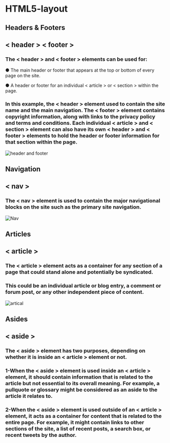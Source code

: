 # HTML5-layout
## Headers & Footers
## < header > < footer >
### The < header > and < footer > elements can be used for:
● The main header or footer that appears at the top or bottom of every page on the site.

● A header or footer for an individual < article > or < section > within the page.
### In this example, the < header > element used to contain the site name and the main navigation. The < footer > element contains copyright information, along with links to the privacy policy and terms and conditions. Each individual < article > and < section > element can also have its own < header > and < footer > elements to hold the header or footer information for that section within the page.
![header and footer](https://user-images.githubusercontent.com/70091044/92302622-415cc680-ef76-11ea-8c93-ad170f4f84c9.PNG)
## Navigation
## < nav >
### The < nav > element is used to contain the major navigational blocks on the site such as the primary site navigation.
![Nav](https://user-images.githubusercontent.com/70091044/92302702-d3fd6580-ef76-11ea-95f0-4d929b283175.PNG)
## Articles
## < article >
### The < article > element acts as a container for any section of a page that could stand alone and potentially be syndicated.
### This could be an individual article or blog entry, a comment or forum post, or any other independent piece of content.
![artical](https://user-images.githubusercontent.com/70091044/92302891-a4e7f380-ef78-11ea-89ea-eda56f770a63.PNG)
## Asides
## < aside >
### The < aside > element has two purposes, depending on whether it is inside an < article > element or not.
### 1-When the < aside > element is used inside an < article > element, it should contain information that is related to the article but not essential to its overall meaning. For example, a pullquote or glossary might be considered as an aside to the article it relates to.
### 2-When the < aside > element is used outside of an < article > element, it acts as a container for content that is related to the entire page. For example, it might contain links to other sections of the site, a list of recent posts, a search box, or recent tweets by the author.

